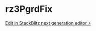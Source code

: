 # rz3PgrdFix

[Edit in StackBlitz next generation editor ⚡️](https://stackblitz.com/~/github.com/atkt1/rz3PgrdFix)